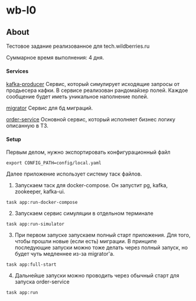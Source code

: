 # wb-l0

## About
Тестовое задание реализованное для tech.wildberries.ru

Суммарное время выполнения: 4 дня.

#### Services
<u>kafka-producer</u>
Сервис, который симулирует исходящие запросы от продьесера кафки. В сервисе реализован рандомайзер полей. Каждое сообщение будет иметь уникальное наполнение полей.

<u>migrator</u>
Сервис для бд миграций.

<u>order-service</u>
Основной сервис, который исполняет бизнес логику описанную в ТЗ. 


#### Setup
Первым делом, нужно экспортировать конфигурационный файл

```
export CONFIG_PATH=config/local.yaml
```

Далее приложение использует систему таск файлов.
1) Запускаем таск для docker-compose. Он запустит pg, kafka, zookeeper, kafka-ui.
```
task app:run-docker-compose
```
2) Запускаем сервис симуляции в отдельном терминале
```
task app:run-simulator   
```
3) При первом запуске запускаем полный старт приложения. Для того, чтобы прошли новые (если есть) миграции. В принципе последующие запуски можно тоже делать через полный запуск, но будет чуть медленнее из-за migrator'а.
```
task app:full-start
```
4) Дальнейше запуски можно проводить через обычный старт для запуска order-service
```
task app:run
```